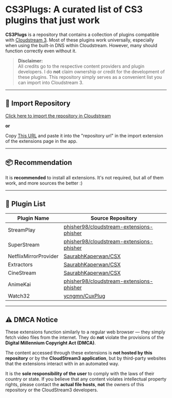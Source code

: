 # CS3Plugs: A curated list of CS3 plugins that just work

**CS3Plugs** is a repository that contains a collection of plugins compatible with [Cloudstream 3](https://github.com/recloudstream/cloudstream). Most of these plugins work universally, especially when using the built-in DNS within Cloudstream. However, many should function correctly even without it.

> **Disclaimer:**  
> All credits go to the respective content providers and plugin developers. I do **not** claim ownership or credit for the development of these plugins. This repository simply serves as a convenient list you can import into Cloudstream 3.

---

## 🔗 Import Repository

[Click here to import the repository in Cloudstream](https://intradeus.github.io/http-protocol-redirector/?r=cloudstreamrepo://raw.githubusercontent.com/justsimplyleon/cs3plugs/refs/heads/main/repo.json)

**or**

Copy [This URL](https://raw.githubusercontent.com/justsimplyleon/cs3plugs/refs/heads/main/repo.json) and paste it into the "repository url" in the import extension of the extensions page in the app.

---

## 📦 Recommendation

It is **recommended** to install all extensions. It's not required, but all of them work, and more sources the better :)

---

## 📄 Plugin List

| Plugin Name           | Source Repository                                                                 |
|-----------------------|------------------------------------------------------------------------------------|
| StreamPlay            | [phisher98/cloudstream-extensions-phisher](https://github.com/phisher98/cloudstream-extensions-phisher) |
| SuperStream           | [phisher98/cloudstream-extensions-phisher](https://github.com/phisher98/cloudstream-extensions-phisher) |
| NetflixMirrorProvider | [SaurabhKaperwan/CSX](https://github.com/SaurabhKaperwan/CSX)                     |
| Extractors            | [SaurabhKaperwan/CSX](https://github.com/SaurabhKaperwan/CSX)                     |
| CineStream            | [SaurabhKaperwan/CSX](https://github.com/SaurabhKaperwan/CSX)                     |
| AnimeKai              | [phisher98/cloudstream-extensions-phisher](https://github.com/phisher98/cloudstream-extensions-phisher) |
| Watch32               | [ycngmn/CuxPlug](https://github.com/ycngmn/CuxPlug)                               |
---

## ⚠️ DMCA Notice

These extensions function similarly to a regular web browser — they simply fetch video files from the internet. They do **not** violate the provisions of the **Digital Millennium Copyright Act (DMCA)**.

The content accessed through these extensions is **not hosted by this repository** or by the **CloudStream3 application**, but by third-party websites that the extensions interact with in an automated way.

It is the **sole responsibility of the user** to comply with the laws of their country or state. If you believe that any content violates intellectual property rights, please contact the **actual file hosts**, **not** the owners of this repository or the CloudStream3 developers.

